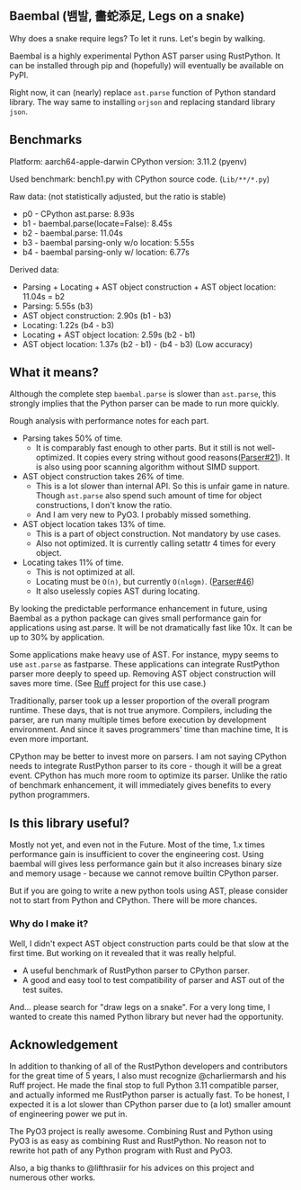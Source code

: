 ## Baembal (뱀발, 畵蛇添足, Legs on a snake)

Why does a snake require legs? To let it runs. Let's begin by walking.

Baembal is a highly experimental Python AST parser using RustPython. It can be installed through pip and (hopefully) will eventually be available on PyPI.

Right now, it can (nearly) replace `ast.parse` function of Python standard library. The way same to installing `orjson` and replacing standard library `json`.

## Benchmarks

Platform: aarch64-apple-darwin
CPython version: 3.11.2 (pyenv)

Used benchmark: bench1.py with CPython source code. (`Lib/**/*.py`)

Raw data: (not statistically adjusted, but the ratio is stable)

- p0 - CPython ast.parse: 8.93s
- b1 - baembal.parse(locate=False): 8.45s
- b2 - baembal.parse: 11.04s
- b3 - baembal parsing-only w/o location: 5.55s
- b4 - baembal parsing-only w/ location: 6.77s

Derived data:
- Parsing + Locating + AST object construction + AST object location: 11.04s = b2
- Parsing: 5.55s (b3)
- AST object construction: 2.90s (b1 - b3)
- Locating: 1.22s (b4 - b3)
- Locating + AST object location: 2.59s (b2 - b1)
- AST object location: 1.37s (b2 - b1) - (b4 - b3)  (Low accuracy)

## What it means?

Although the complete step `baembal.parse` is slower than `ast.parse`, this strongly implies that the Python parser can be made to run more quickly.

Rough analysis with performance notes for each part.

- Parsing takes 50% of time.
  - It is comparably fast enough to other parts. But it still is not well-optimized. It copies every string without good reasons([Parser#21](https://github.com/RustPython/Parser/issues/21)). It is also using poor scanning algorithm without SIMD support.
- AST object construction takes 26% of time.
  - This is a lot slower than internal API. So this is unfair game in nature. Though `ast.parse` also spend such amount of time for object constructions, I don't know the ratio.
  - And I am very new to PyO3. I probably missed something.
- AST object location takes 13% of time.
  - This is a part of object construction. Not mandatory by use cases.
  - Also not optimized. It is currently calling setattr 4 times for every object.
- Locating takes 11% of time.
  - This is not optimized at all.
  - Locating must be `O(n)`, but currently `O(nlogm)`. ([Parser#46](https://github.com/RustPython/Parser/pull/46))
  - It also uselessly copies AST during locating.

By looking the predictable performance enhancement in future, using Baembal as a python package can gives small performance gain for applications using ast.parse. It will be not dramatically fast like 10x. It can be up to 30% by application.

Some applications make heavy use of AST. For instance, mypy seems to use `ast.parse` as fastparse. These applications can integrate RustPython parser more deeply to speed up. Removing AST object construction will saves more time. (See [Ruff](https://github.com/charliermarsh/ruff) project for this use case.)

Traditionally, parser took up a lesser proportion of the overall program runtime. These days, that is not true anymore. Compilers, including the parser, are run many multiple times before execution by development environment. And since it saves programmers' time than machine time, It is even more important.

CPython may be better to invest more on parsers. I am not saying CPython needs to integrate RustPython parser to its core - though it will be a great event. CPython has much more room to optimize its parser. Unlike the ratio of benchmark enhancement, it will immediately gives benefits to every python programmers.

## Is this library useful?

Mostly not yet, and even not in the Future. Most of the time, 1.x times performance gain is insufficient to cover the engineering cost. Using baembal will gives less performance gain but it also increases binary size and memory usage - because we cannot remove builtin CPython parser.

But if you are going to write a new python tools using AST, please consider not to start from Python and CPython. There will be more chances.

### Why do I make it?

Well, I didn't expect AST object construction parts could be that slow at the first time.
But working on it revealed that it was really helpful.

- A useful benchmark of RustPython parser to CPython parser.
- A good and easy tool to test compatibility of parser and AST out of the test suites.

And... please search for "draw legs on a snake". For a very long time, I wanted to create this named Python library but never had the opportunity.

## Acknowledgement

In addition to thanking of all of the RustPython developers and contributors for the great time of 5 years,
I also must recognize @charliermarsh and his Ruff project. He made the final stop to full Python 3.11 compatible parser, and actually informed me RustPython parser is actually fast. To be honest, I expected it is a lot slower than CPython parser due to (a lot) smaller amount of engineering power we put in.

The PyO3 project is really awesome. Combining Rust and Python using PyO3 is as easy as combining Rust and RustPython. No reason not to rewrite hot path of any Python program with Rust and PyO3.

Also, a big thanks to @lifthrasiir for his advices on this project and numerous other works.
